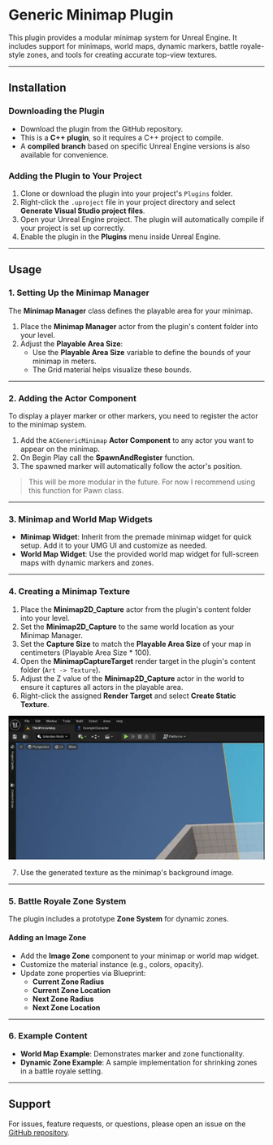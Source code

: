 # Generic Minimap Plugin

This plugin provides a modular minimap system for Unreal Engine. It includes support for minimaps, world maps, dynamic markers, battle royale-style zones, and tools for creating accurate top-view textures.

---

## Installation

### Downloading the Plugin
- Download the plugin from the GitHub repository.
- This is a **C++ plugin**, so it requires a C++ project to compile.
- A **compiled branch** based on specific Unreal Engine versions is also available for convenience.

### Adding the Plugin to Your Project
1. Clone or download the plugin into your project's `Plugins` folder.
2. Right-click the `.uproject` file in your project directory and select **Generate Visual Studio project files**.  
3. Open your Unreal Engine project. The plugin will automatically compile if your project is set up correctly.
4. Enable the plugin in the **Plugins** menu inside Unreal Engine.

---

## Usage

### 1. Setting Up the Minimap Manager
The **Minimap Manager** class defines the playable area for your minimap.

1. Place the **Minimap Manager** actor from the plugin's content folder into your level.
2. Adjust the **Playable Area Size**:
   - Use the **Playable Area Size** variable to define the bounds of your minimap in meters.
   - The Grid material helps visualize these bounds.

---

### 2. Adding the Actor Component
To display a player marker or other markers, you need to register the actor to the minimap system.

1. Add the `ACGenericMinimap` **Actor Component** to any actor you want to appear on the minimap.
2. On Begin Play call the **SpawnAndRegister** function.
3. The spawned marker will automatically follow the actor's position.
> This will be more modular in the future. For now I recommend using this function for Pawn class.

---

### 3. Minimap and World Map Widgets
- **Minimap Widget**: Inherit from the premade minimap widget for quick setup. Add it to your UMG UI and customize as needed.
- **World Map Widget**: Use the provided world map widget for full-screen maps with dynamic markers and zones.

---

### 4. Creating a Minimap Texture
1. Place the **Minimap2D_Capture** actor from the plugin's content folder into your level.
2. Set the **Minimap2D_Capture** to the same world location as your Minimap Manager.
3. Set the **Capture Size** to match the **Playable Area Size** of your map in centimeters (Playable Area Size * 100).
4. Open the **MinimapCaptureTarget** render target in the plugin's content folder (`Art -> Texture`).
5. Adjust the Z value of the **Minimap2D_Capture** actor in the world to ensure it captures all actors in the playable area.
6. Right-click the assigned **Render Target** and select **Create Static Texture**.

![](Resources/Docs/minimap_capture_target01.webp)

7. Use the generated texture as the minimap's background image.

---

### 5. Battle Royale Zone System
The plugin includes a prototype **Zone System** for dynamic zones.

#### Adding an Image Zone
- Add the **Image Zone** component to your minimap or world map widget.
- Customize the material instance (e.g., colors, opacity).
- Update zone properties via Blueprint:
  - **Current Zone Radius**
  - **Current Zone Location**
  - **Next Zone Radius**
  - **Next Zone Location**

---

### 6. Example Content
- **World Map Example**: Demonstrates marker and zone functionality.
- **Dynamic Zone Example**: A sample implementation for shrinking zones in a battle royale setting.

---

## Support
For issues, feature requests, or questions, please open an issue on the [GitHub repository](#).

